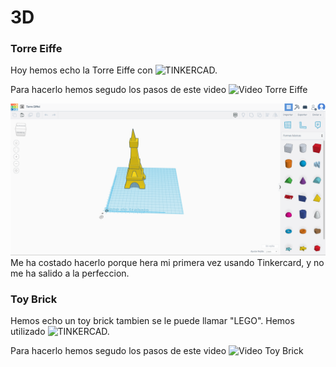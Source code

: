 # 3D 

### Torre Eiffe
Hoy hemos echo la Torre Eiffe con ![TINKERCAD.](https://www.google.com/url?sa=t&rct=j&q=&esrc=s&source=web&cd=&cad=rja&uact=8&ved=2ahUKEwj0i7fI8eL0AhUL2BoKHRyACpcQFnoECAgQAQ&url=https%3A%2F%2Fwww.tinkercad.com%2F&usg=AOvVaw1JxBDMj3J4tH5_HVKfRPhY)

Para hacerlo hemos segudo los pasos de este video ![Video Torre Eiffe](https://youtu.be/LOKpUSnjHao)

![imagen](https://github.com/ANGEY33/1er-TRIMESTRE/blob/main/%20Torre%20Eiffe.png)
Me ha costado hacerlo porque hera mi primera vez usando Tinkercard, y no me ha salido a la perfeccion.

### Toy Brick
Hemos echo un toy brick tambien se le puede llamar "LEGO". Hemos utilizado  ![TINKERCAD.](https://www.google.com/url?sa=t&rct=j&q=&esrc=s&source=web&cd=&cad=rja&uact=8&ved=2ahUKEwj0i7fI8eL0AhUL2BoKHRyACpcQFnoECAgQAQ&url=https%3A%2F%2Fwww.tinkercad.com%2F&usg=AOvVaw1JxBDMj3J4tH5_HVKfRPhY)

Para hacerlo hemos segudo los pasos de este video ![Video Toy Brick](https://youtu.be/H-sqDzjrhHw)


